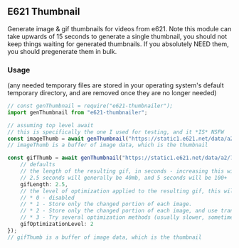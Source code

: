 ## E621 Thumbnail
Generate image & gif thumbnails for videos from e621. Note this module can take upwards of 15 seconds to generate a single thumbnail, you should not keep things waiting for generated thumbnails. If you absolutely NEED them, you should pregenerate them in bulk.

### Usage
(any needed temporary files are stored in your operating system's default temporary directory, and are removed once they are no longer needed)
```ts
// const genThumbnail = require("e621-thumbnailer");
import genThumbnail from "e621-thumbnailer";

// assuming top level await
// this is specifically the one I used for testing, and it *IS* NSFW
const imageThumb = await genThumbnail("https://static1.e621.net/data/a2/7a/a27a89751f74fa9557a583e71c96538b.webm", "image");
// imageThumb is a buffer of image data, which is the thumbnail

const gifThumb = await genThumbnail("https://static1.e621.net/data/a2/7a/a27a89751f74fa9557a583e71c96538b.webm", {
	// defaults
	// the length of the resulting gif, in seconds - increasing this will increase the runtime and SIGNIFICANTLY increase the filesize
	// 2.5 seconds will generally be 40mb, and 5 seconds will be 100+
	gifLength: 2.5,
	// the level of optimization applied to the resulting gif, this will increase the runtime slightly (requires gifsicle to be installed and in your path)
	// * 0 - disabled
	// * 1 - Store only the changed portion of each image.
	// * 2 - Store only the changed portion of each image, and use transparency. (default)
	// * 3 - Try several optimization methods (usually slower, sometimes better results).
	gifOptimizationLevel: 2
});
// gifThumb is a buffer of image data, which is the thumbnail
```

